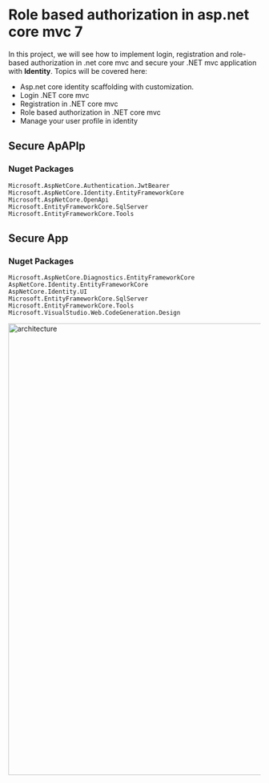# Role based authorization in asp.net core mvc 7

In this project, we will see how to implement login, registration and role-based authorization in .net core mvc and secure your .NET mvc application with **Identity**. 
Topics will be covered here:
- Asp.net core identity scaffolding with customization.
- Login .NET core mvc
- Registration in .NET core mvc
- Role based authorization in .NET core mvc
- Manage your user profile in identity



## Secure ApAPIp

### Nuget Packages

```
Microsoft.AspNetCore.Authentication.JwtBearer
Microsoft.AspNetCore.Identity.EntityFrameworkCore
Microsoft.AspNetCore.OpenApi
Microsoft.EntityFrameworkCore.SqlServer
Microsoft.EntityFrameworkCore.Tools
```



## Secure App

### Nuget Packages

```
Microsoft.AspNetCore.Diagnostics.EntityFrameworkCore
AspNetCore.Identity.EntityFrameworkCore
AspNetCore.Identity.UI
Microsoft.EntityFrameworkCore.SqlServer
Microsoft.EntityFrameworkCore.Tools
Microsoft.VisualStudio.Web.CodeGeneration.Design
```




<img src="/pictures/architecture.png" title="architecture"  width="900">
